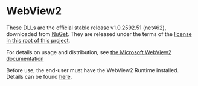 # WebView2

These DLLs are the official stable release v1.0.2592.51 (net462), downloaded from
[NuGet](https://www.nuget.org/packages/Microsoft.Web.WebView2). They are released under
the terms of the [license in this root of this
project](../../../../LICENSE.WebView2.md).

For details on usage and distribution, see [the Microsoft WebView2
documentation](https://docs.microsoft.com/en-us/microsoft-edge/webview2/)

Before use, the end-user must have the WebView2 Runtime installed. Details can
be found [here](https://developer.microsoft.com/en-us/microsoft-edge/webview2/#download-section).
